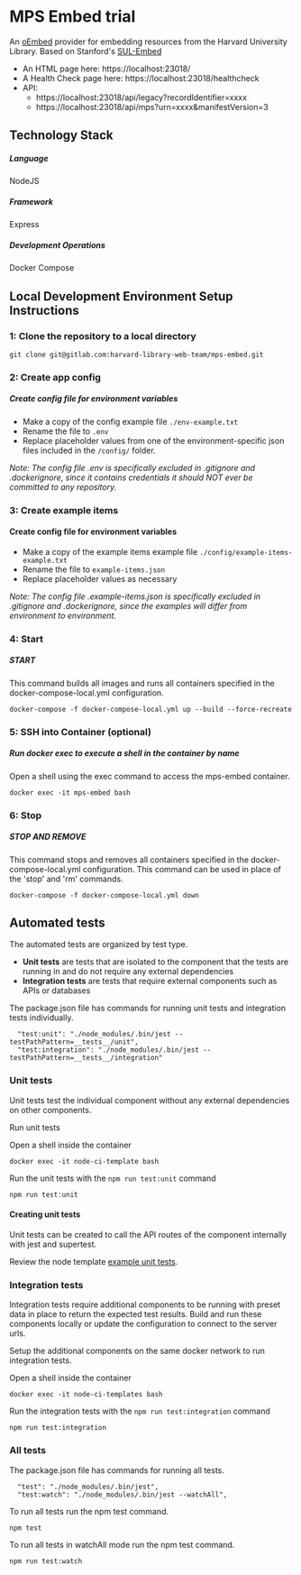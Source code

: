 # MPS Embed trial

An [oEmbed](http://oembed.com/) provider for embedding resources from the Harvard University Library. Based on Stanford's [SUL-Embed](https://github.com/sul-dlss/sul-embed)

* An HTML page here: https://localhost:23018/
* A Health Check page here: https://localhost:23018/healthcheck
* API:
  * https://localhost:23018/api/legacy?recordIdentifier=xxxx
  * https://localhost:23018/api/mps?urn=xxxx&manifestVersion=3

## Technology Stack
##### Language
NodeJS

##### Framework
Express

##### Development Operations
Docker Compose

## Local Development Environment Setup Instructions

### 1: Clone the repository to a local directory
```git clone git@gitlab.com:harvard-library-web-team/mps-embed.git```

### 2: Create app config

##### Create config file for environment variables
- Make a copy of the config example file `./env-example.txt`
- Rename the file to `.env`
- Replace placeholder values from one of the environment-specific json files included in the `/config/` folder.

*Note: The config file .env is specifically excluded in .gitignore and .dockerignore, since it contains credentials it should NOT ever be committed to any repository.*

### 3: Create example items

#### Create config file for environment variables
- Make a copy of the example items example file `./config/example-items-example.txt`
- Rename the file to `example-items.json`
- Replace placeholder values as necessary

*Note: The config file .example-items.json is specifically excluded in .gitignore and .dockerignore, since the examples will differ from environment to environment.*

### 4: Start

##### START

This command builds all images and runs all containers specified in the docker-compose-local.yml configuration.

```
docker-compose -f docker-compose-local.yml up --build --force-recreate
```

### 5: SSH into Container (optional)

##### Run docker exec to execute a shell in the container by name

Open a shell using the exec command to access the mps-embed container.

```
docker exec -it mps-embed bash
```

### 6: Stop

##### STOP AND REMOVE

This command stops and removes all containers specified in the docker-compose-local.yml configuration. This command can be used in place of the 'stop' and 'rm' commands.

```
docker-compose -f docker-compose-local.yml down
```

## Automated tests

The automated tests are organized by test type.
* **Unit tests** are tests that are isolated to the component that the tests are running in and do not require any external dependencies
* **Integration tests** are tests that require external components such as APIs or databases

The package.json file has commands for running unit tests and integration tests individually.

```
  "test:unit": "./node_modules/.bin/jest --testPathPattern=__tests__/unit",
  "test:integration": "./node_modules/.bin/jest --testPathPattern=__tests__/integration"
```

### Unit tests

Unit tests test the individual component without any external dependencies on other components.

Run unit tests

Open a shell inside the container

```
docker exec -it node-ci-template bash
```

Run the unit tests with the `npm run test:unit` command

```
npm run test:unit
```

#### Creating unit tests

Unit tests can be created to call the API routes of the component internally with jest and supertest.

Review the node template [example unit tests](https://github.huit.harvard.edu/LTS/node-ci-template/blob/main/__tests__/unit/api.test.js).

### Integration tests

Integration tests require additional components to be running with preset data in place to return the expected test results. Build and run these components locally or update the configuration to connect to the server urls.

Setup the additional components on the same docker network to run integration tests.

Open a shell inside the container

```
docker exec -it node-ci-templates bash
```

Run the integration tests with the `npm run test:integration` command

```
npm run test:integration
```

### All tests

The package.json file has commands for running all tests.

```
  "test": "./node_modules/.bin/jest",
  "test:watch": "./node_modules/.bin/jest --watchAll",
```

To run all tests run the npm test command.

```
npm test
```

To run all tests in watchAll mode run the npm test command.

```
npm run test:watch
```
